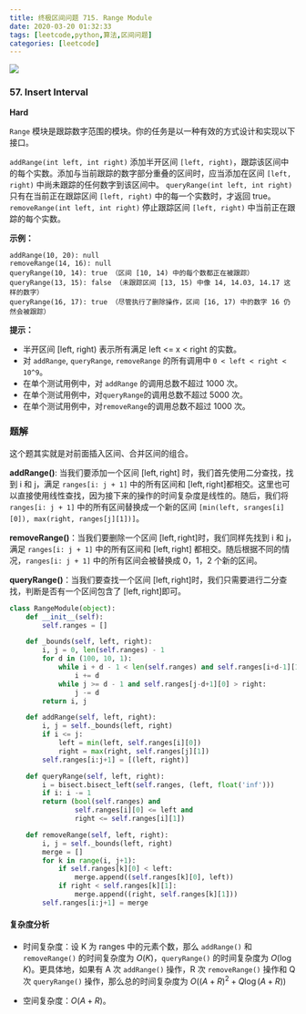 ```yaml
---
title: 终极区间问题 715. Range Module
date: 2020-03-20 01:32:33
tags: [leetcode,python,算法,区间问题]
categories: [leetcode]
---
```


<img src="http://lishengyu.xyz/pubgm/2020-02-26 133606(10)_20200226_133645_20200226_133646.jpg" >

### 57. Insert Interval

**Hard**

`Range` 模块是跟踪数字范围的模块。你的任务是以一种有效的方式设计和实现以下接口。

`addRange(int left, int right)` 添加半开区间 `[left, right)`，跟踪该区间中的每个实数。添加与当前跟踪的数字部分重叠的区间时，应当添加在区间 `[left, right)` 中尚未跟踪的任何数字到该区间中。
`queryRange(int left, int right)` 只有在当前正在跟踪区间 `[left, right)` 中的每一个实数时，才返回 true。
`removeRange(int left, int right)` 停止跟踪区间 `[left, right)` 中当前正在跟踪的每个实数。
 

**示例：**
```
addRange(10, 20): null
removeRange(14, 16): null
queryRange(10, 14): true （区间 [10, 14) 中的每个数都正在被跟踪）
queryRange(13, 15): false （未跟踪区间 [13, 15) 中像 14, 14.03, 14.17 这样的数字）
queryRange(16, 17): true （尽管执行了删除操作，区间 [16, 17) 中的数字 16 仍然会被跟踪）
```
 

**提示：**

- 半开区间 [left, right) 表示所有满足 left <= x < right 的实数。
- 对 `addRange`, `queryRange`, `removeRange` 的所有调用中 `0 < left < right < 10^9`。
- 在单个测试用例中，对 `addRange` 的调用总数不超过 1000 次。
- 在单个测试用例中，对`queryRange`的调用总数不超过 5000 次。
- 在单个测试用例中，对`removeRange`的调用总数不超过 1000 次。
 
### 题解
这个题其实就是对前面插入区间、合并区间的组合。

**addRange()**: 当我们要添加一个区间 [$\mathrm{left}, \mathrm{right}$] 时，我们首先使用二分查找，找到 i 和 j，满足 `ranges[i: j + 1]` 中的所有区间和 [$\mathrm{left}, \mathrm{right}$]都相交。这里也可以直接使用线性查找，因为接下来的操作的时间复杂度是线性的。随后，我们将 `ranges[i: j + 1]` 中的所有区间替换成一个新的区间 `[min(left, sranges[i][0]), max(right, ranges[j][1])]`。

**removeRange()**：当我们要删除一个区间 [$\mathrm{left}, \mathrm{right}$]时，我们同样先找到 i 和 j，满足 `ranges[i: j + 1]` 中的所有区间和 [$\mathrm{left}, \mathrm{right}$] 都相交。随后根据不同的情况，`ranges[i: j + 1]` 中的所有区间会被替换成 0，1，2 个新的区间。

**queryRange()**：当我们要查找一个区间 [$\mathrm{left}, \mathrm{right}$]时，我们只需要进行二分查找，判断是否有一个区间包含了 [$\mathrm{left}, \mathrm{right}$]即可。

```python
class RangeModule(object):
    def __init__(self):
        self.ranges = []

    def _bounds(self, left, right):
        i, j = 0, len(self.ranges) - 1
        for d in (100, 10, 1):
            while i + d - 1 < len(self.ranges) and self.ranges[i+d-1][1] < left:
                i += d
            while j >= d - 1 and self.ranges[j-d+1][0] > right:
                j -= d
        return i, j

    def addRange(self, left, right):
        i, j = self._bounds(left, right)
        if i <= j:
            left = min(left, self.ranges[i][0])
            right = max(right, self.ranges[j][1])
        self.ranges[i:j+1] = [(left, right)]

    def queryRange(self, left, right):
        i = bisect.bisect_left(self.ranges, (left, float('inf')))
        if i: i -= 1
        return (bool(self.ranges) and
                self.ranges[i][0] <= left and
                right <= self.ranges[i][1])

    def removeRange(self, left, right):
        i, j = self._bounds(left, right)
        merge = []
        for k in range(i, j+1):
            if self.ranges[k][0] < left:
                merge.append((self.ranges[k][0], left))
            if right < self.ranges[k][1]:
                merge.append((right, self.ranges[k][1]))
        self.ranges[i:j+1] = merge
```
#### 复杂度分析

- 时间复杂度：设 K 为 ranges 中的元素个数，那么 `addRange()` 和 `removeRange()` 的时间复杂度为 $O(K)$，`queryRange()` 的时间复杂度为 $O(\log K)$。更具体地，如果有 A 次 `addRange()` 操作，R 次 `removeRange()` 操作和 Q 次 `queryRange()` 操作，那么总的时间复杂度为 $O((A+R)^2+Q\log(A+R))$ 

- 空间复杂度：$O(A+R)$。